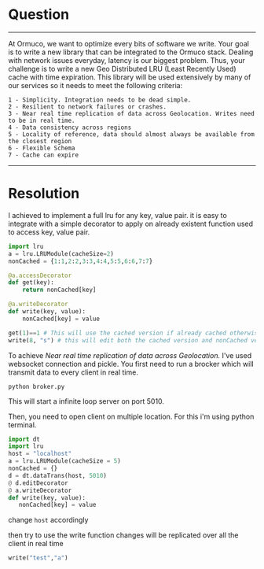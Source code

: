 # Question
---

At Ormuco, we want to optimize every bits of software we write. Your goal is to write a new library that can be integrated to the Ormuco stack. Dealing with network issues everyday, latency is our biggest problem. Thus, your challenge is to write a new Geo Distributed LRU (Least Recently Used) cache with time expiration. This library will be used extensively by many of our services so it needs to meet the following criteria:

    1 - Simplicity. Integration needs to be dead simple.
    2 - Resilient to network failures or crashes.
    3 - Near real time replication of data across Geolocation. Writes need to be in real time.
    4 - Data consistency across regions
    5 - Locality of reference, data should almost always be available from the closest region
    6 - Flexible Schema
    7 - Cache can expire

---

# Resolution

I achieved to implement a full lru for any key, value pair. it is easy to integrate with a simple decorator to apply on already existent function used to access key, value pair.

``` python
import lru
a = lru.LRUModule(cacheSize=2)
nonCached = {1:1,2:2,3:3,4:4,5:5,6:6,7:7}

@a.accessDecorator
def get(key):
    return nonCached[key]

@a.writeDecorator
def write(key, value):
    nonCached[key] = value

get(1)==1 # This will use the cached version if already cached otherwise it will cache it
write(8, "s") # this will edit both the cached version and nonCached version
```

To achieve *Near real time replication of data across Geolocation.* I've used websocket connection and pickle.
You first need to run a brocker which will transmit data to every client in real time.
```
python broker.py
```
This will start a infinite loop server on port 5010.

Then, you need to open client on multiple location. For this i'm using python terminal.
``` python
import dt
import lru
host = "localhost"
a = lru.LRUModule(cacheSize = 5)
nonCached = {}
d = dt.dataTrans(host, 5010)
@ d.editDecorator
@ a.writeDecorator
def write(key, value):
   nonCached[key] = value

```
change `host` accordingly

then try to use the write function changes will be replicated over all the client in real time
```python
write("test","a")
```
